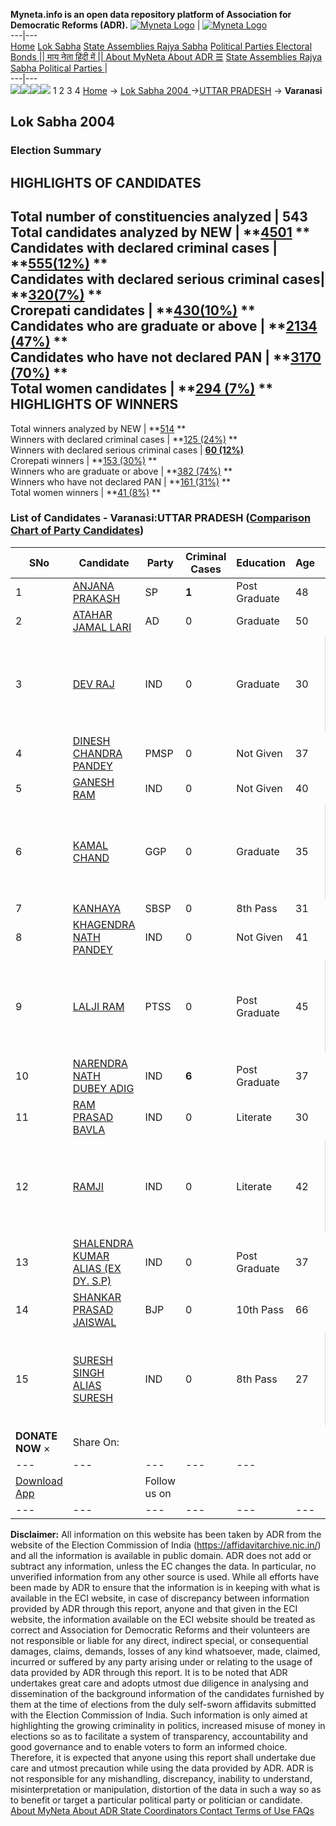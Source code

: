 **Myneta.info is an open data repository platform of Association for Democratic Reforms (ADR).**
[![Myneta Logo](https://www.myneta.info/lib/img/myneta-logo.png)](https://www.myneta.info/) | [![Myneta Logo](https://www.myneta.info/lib/img/adr-logo.png)](https://adrindia.org)  
---|---  
[Home](https://www.myneta.info/) [Lok Sabha](https://www.myneta.info/#ls "Lok Sabha") [ State Assemblies ](https://www.myneta.info/#sa "State Assemblies") [Rajya Sabha](https://www.myneta.info/#rs "Rajya Sabha") [Political Parties ](https://www.myneta.info/party "Political Parties") [ Electoral Bonds ](https://www.myneta.info/electoral_bonds "Electoral Bonds") [ || माय नेता हिंदी में || ](https://translate.google.co.in/translate?prev=hp&hl=en&js=y&u=www.myneta.info&sl=en&tl=hi&history_state0=) [ About MyNeta ](https://adrindia.org/content/about-myneta) [ About ADR ](https://adrindia.org/about-adr/who-we-are) [☰](javascript:void\(0\))
[ State Assemblies ](https://www.myneta.info/#sa "State Assemblies") [ Rajya Sabha ](https://www.myneta.info/#rs "Rajya Sabha") [ Political Parties ](https://www.myneta.info/party "Political Parties")
|   
---|---  
![](https://www.myneta.info/lib/img/banner/banner-1.png)![](https://www.myneta.info/lib/img/banner/banner-2.png)![](https://www.myneta.info/lib/img/banner/banner-3.png)![](https://www.myneta.info/lib/img/banner/banner-4.png)
1  2  3  4 
[Home](https://www.myneta.info/) → [Lok Sabha 2004 ](https://www.myneta.info/loksabha2004/)→[UTTAR PRADESH](https://www.myneta.info/loksabha2004/index.php?action=show_constituencies&state_id=24) → **Varanasi**
### 
## Lok Sabha 2004 
###  Election Summary 
HIGHLIGHTS OF CANDIDATES  
---  
Total number of constituencies analyzed |  543   
Total candidates analyzed by NEW | **[4501](https://www.myneta.info/loksabha2004/index.php?action=summary&subAction=candidates_analyzed&sort=candidate#summary) **  
Candidates with declared criminal cases | **[555(12%)](https://www.myneta.info/loksabha2004/index.php?action=summary&subAction=crime&sort=candidate#summary) **  
Candidates with declared serious criminal cases| **[320(7%)](https://www.myneta.info/loksabha2004/index.php?action=summary&subAction=serious_crime&sort=candidate#summary) **  
Crorepati candidates | **[430(10%)](https://www.myneta.info/loksabha2004/index.php?action=summary&subAction=crorepati&sort=candidate#summary) **  
Candidates who are graduate or above | **[2134 (47%)](https://www.myneta.info/loksabha2004/index.php?action=summary&subAction=education&sort=candidate#summary) **  
Candidates who have not declared PAN | **[3170 (70%)](https://www.myneta.info/loksabha2004/index.php?action=summary&subAction=without_pan&sort=candidate#summary) **  
Total women candidates | **[294 (7%)](https://www.myneta.info/loksabha2004/index.php?action=summary&subAction=women_candidate&sort=candidate#summary) **  
HIGHLIGHTS OF WINNERS  
---  
Total winners analyzed by NEW | **[514](https://www.myneta.info/loksabha2004/index.php?action=summary&subAction=winner_analyzed&sort=candidate#summary) **  
Winners with declared criminal cases | **[125 (24%)](https://www.myneta.info/loksabha2004/index.php?action=summary&subAction=winner_crime&sort=candidate#summary) **  
Winners with declared serious criminal cases | **[60 (12%)](https://www.myneta.info/loksabha2004/index.php?action=summary&subAction=winner_serious_crime&sort=candidate#summary)**  
Crorepati winners | **[153 (30%)](https://www.myneta.info/loksabha2004/index.php?action=summary&subAction=winner_crorepati&sort=candidate#summary) **  
Winners who are graduate or above | **[382 (74%)](https://www.myneta.info/loksabha2004/index.php?action=summary&subAction=winner_education&sort=candidate#summary) **  
Winners who have not declared PAN | **[161 (31%)](https://www.myneta.info/loksabha2004/index.php?action=summary&subAction=winner_without_pan&sort=candidate#summary) **  
Total women winners | **[41 (8%)](https://www.myneta.info/loksabha2004/index.php?action=summary&subAction=winner_women&sort=candidate#summary) **  
### List of Candidates - Varanasi:UTTAR PRADESH ([Comparison Chart of Party Candidates](https://www.myneta.info/loksabha2004/comparisonchart.php?constituency_id=464))
SNo | Candidate| Party| Criminal Cases| Education| Age| Total Assets| Liabilities  
---|---|---|---|---|---|---|---  
1  | [ANJANA PRAKASH](https://www.myneta.info/loksabha2004/candidate.php?candidate_id=5013) | SP | **1** | Post Graduate| 48 | Rs 36,71,073 ~ 36 Lacs+ | Rs 0 ~   
2  | [ATAHAR JAMAL LARI](https://www.myneta.info/loksabha2004/candidate.php?candidate_id=5011) | AD | 0 | Graduate| 50 | Rs 13,05,202 ~ 13 Lacs+ | Rs 12,596 ~ 12 Thou+  
3  | [DEV RAJ](https://www.myneta.info/loksabha2004/candidate.php?candidate_id=5021) | IND | 0 | Graduate| 30 | ![](https://myneta.info/image_v2.php?myneta_folder=loksabha2004&candidate_id=5021&col=ta) | ![](https://myneta.info/image_v2.php?myneta_folder=loksabha2004&candidate_id=5021&col=lia)  
4  | [DINESH CHANDRA PANDEY](https://www.myneta.info/loksabha2004/candidate.php?candidate_id=5020) | PMSP | 0 | Not Given| 37 | Rs 6,37,000 ~ 6 Lacs+ | Rs 4,000 ~ 4 Thou+  
5  | [GANESH RAM](https://www.myneta.info/loksabha2004/candidate.php?candidate_id=5025) | IND | 0 | Not Given| 40 | Rs 6,31,000 ~ 6 Lacs+ | Rs 0 ~   
6  | [KAMAL CHAND](https://www.myneta.info/loksabha2004/candidate.php?candidate_id=5023) | GGP | 0 | Graduate| 35 | ![](https://myneta.info/image_v2.php?myneta_folder=loksabha2004&candidate_id=5023&col=ta) | ![](https://myneta.info/image_v2.php?myneta_folder=loksabha2004&candidate_id=5023&col=lia)  
7  | [KANHAYA](https://www.myneta.info/loksabha2004/candidate.php?candidate_id=5015) | SBSP | 0 | 8th Pass| 31 | Rs 89,000 ~ 89 Thou+ | Rs 0 ~   
8  | [KHAGENDRA NATH PANDEY](https://www.myneta.info/loksabha2004/candidate.php?candidate_id=5024) | IND | 0 | Not Given| 41 | Rs 10,093 ~ 10 Thou+ | Rs 0 ~   
9  | [LALJI RAM](https://www.myneta.info/loksabha2004/candidate.php?candidate_id=5026) | PTSS | 0 | Post Graduate| 45 | ![](https://myneta.info/image_v2.php?myneta_folder=loksabha2004&candidate_id=5026&col=ta) | ![](https://myneta.info/image_v2.php?myneta_folder=loksabha2004&candidate_id=5026&col=lia)  
10  | [NARENDRA NATH DUBEY ADIG](https://www.myneta.info/loksabha2004/candidate.php?candidate_id=5019) | IND | **6** | Post Graduate| 37 | Rs 18,69,773 ~ 18 Lacs+ | Rs 0 ~   
11  | [RAM PRASAD BAVLA](https://www.myneta.info/loksabha2004/candidate.php?candidate_id=5017) | IND | 0 | Literate| 30 | Rs 85,000 ~ 85 Thou+ | Rs 0 ~   
12  | [RAMJI](https://www.myneta.info/loksabha2004/candidate.php?candidate_id=5022) | IND | 0 | Literate| 42 | ![](https://myneta.info/image_v2.php?myneta_folder=loksabha2004&candidate_id=5022&col=ta) | ![](https://myneta.info/image_v2.php?myneta_folder=loksabha2004&candidate_id=5022&col=lia)  
13  | [SHALENDRA KUMAR ALIAS (EX DY. S.P)](https://www.myneta.info/loksabha2004/candidate.php?candidate_id=5014) | IND | 0 | Post Graduate| 37 | Rs 40,95,000 ~ 40 Lacs+ | Rs 5,00,000 ~ 5 Lacs+  
14  | [SHANKAR PRASAD JAISWAL](https://www.myneta.info/loksabha2004/candidate.php?candidate_id=5010) | BJP | 0 | 10th Pass| 66 | Rs 50,83,617 ~ 50 Lacs+ | Rs 0 ~   
15  | [SURESH SINGH ALIAS SURESH](https://www.myneta.info/loksabha2004/candidate.php?candidate_id=5018) | IND | 0 | 8th Pass| 27 | ![](https://myneta.info/image_v2.php?myneta_folder=loksabha2004&candidate_id=5018&col=ta) | ![](https://myneta.info/image_v2.php?myneta_folder=loksabha2004&candidate_id=5018&col=lia)  
|  **DONATE NOW** × |  Share On:  | [](https://api.whatsapp.com/send?text=https%3A%2F%2Fmyneta.info%2Fpunjab2022%2Findex.php%3Faction%3Dshow_constituencies%26state_id%3D19) | [](https://www.facebook.com/sharer/sharer.php?u=https%3A%2F%2Fmyneta.info%2Fpunjab2022%2Findex.php%3Faction%3Dshow_constituencies%26state_id%3D19) | [](https://twitter.com/share?url=https%3A%2F%2Fmyneta.info%2Fpunjab2022%2Findex.php%3Faction%3Dshow_constituencies%26state_id%3D19)  
---|---|---|---|---  
| [ Download App ](https://play.google.com/store/apps/details?id=com.webrosoft.myneta1&pcampaignid=pcampaignidMKT-Other-global-all-co-prtnr-py-PartBadge-Mar2515-1) | [](https://play.google.com/store/apps/details?id=com.webrosoft.myneta1&pcampaignid=pcampaignidMKT-Other-global-all-co-prtnr-py-PartBadge-Mar2515-1) |  Follow us on  | [](https://www.facebook.com/adrindia.org/) | [](https://twitter.com/adrspeaks) | [](https://groups.google.com/g/national-election-watch?hl=en&pli=1) | [](https://www.instagram.com/adrspeaks/) | [](https://www.youtube.com/user/adrspeaks) | [](https://sharechat.com/profile/adrspeaks)  
---|---|---|---|---|---|---|---|---  
**Disclaimer:** All information on this website has been taken by ADR from the website of the Election Commission of India (https://affidavitarchive.nic.in/) and all the information is available in public domain. ADR does not add or subtract any information, unless the EC changes the data. In particular, no unverified information from any other source is used. While all efforts have been made by ADR to ensure that the information is in keeping with what is available in the ECI website, in case of discrepancy between information provided by ADR through this report, anyone and that given in the ECI website, the information available on the ECI website should be treated as correct and Association for Democratic Reforms and their volunteers are not responsible or liable for any direct, indirect special, or consequential damages, claims, demands, losses of any kind whatsoever, made, claimed, incurred or suffered by any party arising under or relating to the usage of data provided by ADR through this report. It is to be noted that ADR undertakes great care and adopts utmost due diligence in analysing and dissemination of the background information of the candidates furnished by them at the time of elections from the duly self-sworn affidavits submitted with the Election Commission of India. Such information is only aimed at highlighting the growing criminality in politics, increased misuse of money in elections so as to facilitate a system of transparency, accountability and good governance and to enable voters to form an informed choice. Therefore, it is expected that anyone using this report shall undertake due care and utmost precaution while using the data provided by ADR. ADR is not responsible for any mishandling, discrepancy, inability to understand, misinterpretation or manipulation, distortion of the data in such a way so as to benefit or target a particular political party or politician or candidate. 
[ About MyNeta ](https://adrindia.org/content/about-myneta) [ About ADR ](https://adrindia.org/about-adr/who-we-are) [ State Coordinators ](https://adrindia.org/about-adr/state-coordinators) [ Contact ](https://adrindia.org/contact-us) [ Terms of Use ](https://adrindia.org/content/adr-terms-use) [ FAQs ](https://adrindia.org/content/faqs)
